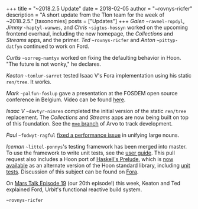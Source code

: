 +++
title = "~2018.2.5 Update"
date = 2018-02-05
author = "~rovnys-ricfer"
description = "A short update from the Tlon team for the week of ~2018.2.5."
[taxonomies]
posts = ["Updates"]
+++
*Galen* `~ravmel-ropdyl`, *Jimmy* `~haptyl-wanwes`, and *Chris* `~sigtus-hossyn` worked on the upcoming frontend overhaul, including the new homepage, the _Collections_ and _Streams_ apps, and the primer. *Ted* `~rovnys-ricfer` and *Anton* `~pittyp-datfyn` continued to work on Ford.

*Curtis* `~sorreg-namtyv` worked on fixing the defaulting behavior in Hoon. "The future is not wonky," he declares.

*Keaton* `~tonlur-sarret` tested Isaac V's Fora implementation using his static `ren/tree`. It works.

*Mark* `~palfun-foslup` gave a presentation at the FOSDEM open source conference in Belgium. Video can be found [here](https://www.youtube.com/watch?v=U-QBW6QIDto).

*Isaac V* `~davtyr-nimren` completed the initial version of the static `ren/tree` replacement. The _Collections_ and _Streams_ apps are now being built on top of this foundation. See the [`mve` branch](https://github.com/urbit/arvo/tree/mve) of Arvo to track development.

*Paul* `~fodwyt-ragful` [fixed a performance issue](https://github.com/urbit/urbit/pull/920) in unifying large nouns.

*Iceman* `~littel-ponnys`'s testing framework has been merged into master. To use the framework to write unit tests, see the [user guide](https://github.com/urbit/arvo/blob/master/web/testing.umd). This pull request also includes a Hoon port of [Haskell's Prelude](https://hackage.haskell.org/package/base-4.10.1.0/docs/Prelude.html), which is [now available](https://github.com/urbit/arvo/blob/master/lib/new-hoon.hoon) as an alternate version of the Hoon standard library, including [unit tests](https://github.com/urbit/arvo/tree/master/tests/new-hoon). Discussion of this subject can be found on [Fora](https://fora.urbit.org/posts/~2017.10.17..04.09.16..7eb8~/).

On [Mars Talk Episode 19](https://www.youtube.com/watch?v=q3Fjnv0RcR0) (our 20th episode!) this week, Keaton and Ted explained Ford, Urbit's functional reactive build system.

`~rovnys-ricfer`
